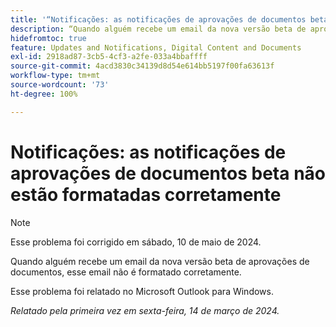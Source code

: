 ```yaml
---
title: '“Notificações: as notificações de aprovações de documentos beta não estão formatadas corretamente”'
description: “Quando alguém recebe um email da nova versão beta de aprovações de documentos, esse email não é formatado corretamente. ”
hidefromtoc: true
feature: Updates and Notifications, Digital Content and Documents
exl-id: 2918ad87-3cb5-4cf3-a2fe-033a4bbaffff
source-git-commit: 4acd3830c34139d8d54e614bb5197f00fa63613f
workflow-type: tm+mt
source-wordcount: '73'
ht-degree: 100%

---
```


# Notificações: as notificações de aprovações de documentos beta não estão formatadas corretamente

>[!NOTE]
>
>Esse problema foi corrigido em sábado, 10 de maio de 2024.

Quando alguém recebe um email da nova versão beta de aprovações de documentos, esse email não é formatado corretamente.

Esse problema foi relatado no Microsoft Outlook para Windows.

_Relatado pela primeira vez em sexta-feira, 14 de março de 2024._
